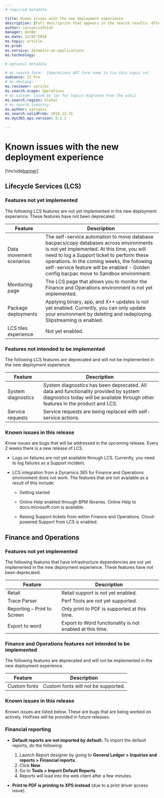 ```yaml
---
# required metadata

title: Known issues with the new deployment experience
description: [Full description that appears in the search results. Often the first paragraph of your topic.]
author: sarvanisathish
manager: AnnBe
ms.date: 12/07/2018
ms.topic: article
ms.prod: 
ms.service: dynamics-ax-applications
ms.technology: 

# optional metadata

# ms.search.form:  [Operations AOT form name to tie this topic to]
audience: IT Pro
# ms.devlang: 
ms.reviewer: sericks
ms.search.scope: Operations
# ms.custom: [used by loc for topics migrated from the wiki]
ms.search.region: Global 
# ms.search.industry: 
ms.author: sarvanis
ms.search.validFrom: 2018-12-31
ms.dyn365.ops.version: 8.1.1

---
```


# Known issues with the new deployment experience

[!include[banner](../includes/banner.md)]

## Lifecycle Services (LCS)

### Features not yet implemented
The following LCS features are not yet implemented in the new deployment experience. These features have not been deprecated.

| **Feature**             | **Description**  |
------------------------------|---------------------------------------------------------|
| Data movement scenarios | The self-service automation to move database bacpacs/copy databases across environments is not yet implemented. At this time, you will need to log a Support ticket to perform these operations. In the coming weeks, the following self-service feature will be enabled - Golden config bacpac move to Sandbox environment. |
| Monitoring page         | The LCS page that allows you to monitor the Finance and Operations environment is not yet implemented. |
| Package deployments     | Applying binary, app, and X++ updates is not yet enabled. Currently, you can only update your environment by deleting and redeploying. Slipstreaming is enabled.     |
| LCS tiles experience    | Not yet enabled.  |

### Features not intended to be implemented
The following LCS features are deprecated and will not be implemented in the new
deployment experience.

| **Feature**        | **Description**   |
|--------------------|--------|
| System diagnostics | System diagnostics has been deprecated. All data and functionality provided by system diagnostics today will be available through other features in the product and LCS. |
| Service requests   | Service requests are being replaced with self-service actions. |

### Known issues in this release
Know issues are bugs that will be addressed in the upcoming release. Every 2 weeks there is a new release of LCS.

-   Logs on failures are not yet available through LCS. Currently, you need to log failures as a Support incident.

-   LCS integration from a Dynamics 365 for Finance and Operations environment does not work. The features that are not available as a result of this include:

    -   Getting started

    -   Online Help enabled through BPM libraries. Online Help to docs.microsoft.com is available.

    -   Raising Support tickets from within Finance and Operations. Cloud-powered Support from LCS is enabled.

## Finance and Operations 

### Features not yet implemented

The following features that have infrastructure dependencies are not yet implemented in the new deployment experience. These features have not been deprecated.

| **Feature**                 | **Description**                                           |
|-----------------------------|-----------------------------------------------------------|
| Retail                      | Retail support is not yet enabled.                        |
| Trace Parser                | Perf Tools are not yet supported.                         |
| Reporting – Print to Screen | Only print to PDF is supported at this time.              |
| Export to word              | Export to Word functionality is not enabled at this time. |

### Finance and Operations features not intended to be implemented
The following features are deprecated and will not be implemented in the new deployment experience.

| **Feature**  | **Description**                     |
|--------------|-------------------------------------|
| Custom fonts | Custom fonts will not be supported. |

### Known issues in this release
Known issues are listed below. These are bugs that are being worked on actively. Hotfixes will be provided in future releases.

### Financial reporting

-   **Default reports are not imported by default:** To import the default reports, do the following:

    1.  Launch Report designer by going to **General Ledger \> Inquiries and reports \> Financial reports.**
    2.  Click **New**.
    3.  Go to **Tools \> Import Default Reports**. 
    4.  Reports will load into the web client after a few minutes.

-   **Print to PDF is printing to XPS instead** (due to a print driver access issue).
